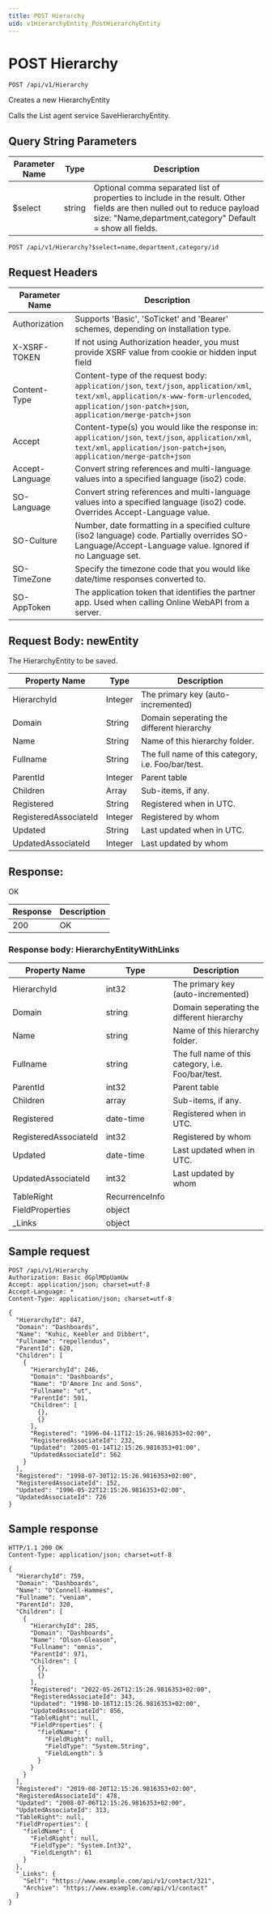 ```yaml
---
title: POST Hierarchy
uid: v1HierarchyEntity_PostHierarchyEntity
---
```


# POST Hierarchy

```http
POST /api/v1/Hierarchy
```

Creates a new HierarchyEntity


Calls the List agent service SaveHierarchyEntity.






## Query String Parameters

| Parameter Name | Type |  Description |
|----------------|------|--------------|
| $select | string |  Optional comma separated list of properties to include in the result. Other fields are then nulled out to reduce payload size: "Name,department,category" Default = show all fields. |

```http
POST /api/v1/Hierarchy?$select=name,department,category/id
```


## Request Headers

| Parameter Name | Description |
|----------------|-------------|
| Authorization  | Supports 'Basic', 'SoTicket' and 'Bearer' schemes, depending on installation type. |
| X-XSRF-TOKEN   | If not using Authorization header, you must provide XSRF value from cookie or hidden input field |
| Content-Type | Content-type of the request body: `application/json`, `text/json`, `application/xml`, `text/xml`, `application/x-www-form-urlencoded`, `application/json-patch+json`, `application/merge-patch+json` |
| Accept         | Content-type(s) you would like the response in: `application/json`, `text/json`, `application/xml`, `text/xml`, `application/json-patch+json`, `application/merge-patch+json` |
| Accept-Language | Convert string references and multi-language values into a specified language (iso2) code. |
| SO-Language | Convert string references and multi-language values into a specified language (iso2) code. Overrides Accept-Language value. |
| SO-Culture | Number, date formatting in a specified culture (iso2 language) code. Partially overrides SO-Language/Accept-Language value. Ignored if no Language set. |
| SO-TimeZone | Specify the timezone code that you would like date/time responses converted to. |
| SO-AppToken | The application token that identifies the partner app. Used when calling Online WebAPI from a server. |

## Request Body: newEntity 

The HierarchyEntity to be saved. 

| Property Name | Type |  Description |
|----------------|------|--------------|
| HierarchyId | Integer | The primary key (auto-incremented) |
| Domain | String | Domain seperating the different hierarchy |
| Name | String | Name of this hierarchy folder. |
| Fullname | String | The full name of this category, i.e. Foo/bar/test. |
| ParentId | Integer | Parent table |
| Children | Array | Sub-items, if any. |
| Registered | String | Registered when  in UTC. |
| RegisteredAssociateId | Integer | Registered by whom |
| Updated | String | Last updated when  in UTC. |
| UpdatedAssociateId | Integer | Last updated by whom |

## Response:

OK

| Response | Description |
|----------------|-------------|
| 200 | OK |

### Response body: HierarchyEntityWithLinks

| Property Name | Type |  Description |
|----------------|------|--------------|
| HierarchyId | int32 | The primary key (auto-incremented) |
| Domain | string | Domain seperating the different hierarchy |
| Name | string | Name of this hierarchy folder. |
| Fullname | string | The full name of this category, i.e. Foo/bar/test. |
| ParentId | int32 | Parent table |
| Children | array | Sub-items, if any. |
| Registered | date-time | Registered when  in UTC. |
| RegisteredAssociateId | int32 | Registered by whom |
| Updated | date-time | Last updated when  in UTC. |
| UpdatedAssociateId | int32 | Last updated by whom |
| TableRight | RecurrenceInfo |  |
| FieldProperties | object |  |
| _Links | object |  |

## Sample request

```http!
POST /api/v1/Hierarchy
Authorization: Basic dGplMDpUamUw
Accept: application/json; charset=utf-8
Accept-Language: *
Content-Type: application/json; charset=utf-8

{
  "HierarchyId": 847,
  "Domain": "Dashboards",
  "Name": "Kuhic, Keebler and Dibbert",
  "Fullname": "repellendus",
  "ParentId": 620,
  "Children": [
    {
      "HierarchyId": 246,
      "Domain": "Dashboards",
      "Name": "D'Amore Inc and Sons",
      "Fullname": "ut",
      "ParentId": 501,
      "Children": [
        {},
        {}
      ],
      "Registered": "1996-04-11T12:15:26.9816353+02:00",
      "RegisteredAssociateId": 232,
      "Updated": "2005-01-14T12:15:26.9816353+01:00",
      "UpdatedAssociateId": 562
    }
  ],
  "Registered": "1998-07-30T12:15:26.9816353+02:00",
  "RegisteredAssociateId": 152,
  "Updated": "1996-05-22T12:15:26.9816353+02:00",
  "UpdatedAssociateId": 726
}
```

## Sample response

```http_
HTTP/1.1 200 OK
Content-Type: application/json; charset=utf-8

{
  "HierarchyId": 759,
  "Domain": "Dashboards",
  "Name": "O'Connell-Hammes",
  "Fullname": "veniam",
  "ParentId": 320,
  "Children": [
    {
      "HierarchyId": 285,
      "Domain": "Dashboards",
      "Name": "Olson-Gleason",
      "Fullname": "omnis",
      "ParentId": 971,
      "Children": [
        {},
        {}
      ],
      "Registered": "2022-05-26T12:15:26.9816353+02:00",
      "RegisteredAssociateId": 343,
      "Updated": "1998-10-16T12:15:26.9816353+02:00",
      "UpdatedAssociateId": 856,
      "TableRight": null,
      "FieldProperties": {
        "fieldName": {
          "FieldRight": null,
          "FieldType": "System.String",
          "FieldLength": 5
        }
      }
    }
  ],
  "Registered": "2019-08-20T12:15:26.9816353+02:00",
  "RegisteredAssociateId": 478,
  "Updated": "2008-07-06T12:15:26.9816353+02:00",
  "UpdatedAssociateId": 313,
  "TableRight": null,
  "FieldProperties": {
    "fieldName": {
      "FieldRight": null,
      "FieldType": "System.Int32",
      "FieldLength": 61
    }
  },
  "_Links": {
    "Self": "https://www.example.com/api/v1/contact/321",
    "Archive": "https://www.example.com/api/v1/contact"
  }
}
```